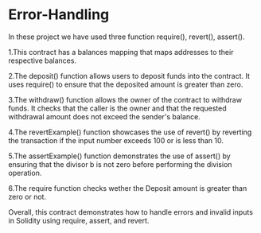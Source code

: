 # Error-Handling
In these project we have used three function require(), revert(), assert().

1.This contract has a balances mapping that maps addresses to their respective balances.

2.The deposit() function allows users to deposit funds into the contract. It uses require() to ensure that the deposited amount is greater than zero.

3.The withdraw() function allows the owner of the contract to withdraw funds. It checks that the caller is the owner and that the requested withdrawal amount does not exceed the sender's balance.

4.The revertExample() function showcases the use of revert() by reverting the transaction if the input number exceeds 100 or is less than 10.

5.The assertExample() function demonstrates the use of assert() by ensuring that the divisor b is not zero before performing the division operation.

6.The require function checks wether the Deposit amount is greater than zero or not.

Overall, this contract demonstrates how to handle errors and invalid inputs in Solidity using require, assert, and revert.
